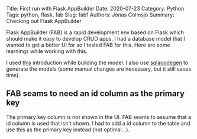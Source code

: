 Title: First run with Flask AppBuilder
Date: 2020-07-23
Category: Python
Tags: python, flask, fab
Slug: fab1
Authors: Jonas Colmsjö
Summary: Checking out Flask AppBuilder

Flask AppBuilder (FAB) is a rapid development env based on Flask which should make
it easy to develop CRUD apps. I had a database model that I wanted to get a better
UI for so I tested FAB for this. Here are some learnings while working with this.

I used [this](https://flask-appbuilder.readthedocs.io/en/latest/quickhowto.html)
introduction while building the model. I also use [sqlacodegen](https://pypi.org/project/sqlacodegen/)
to generate the models (some manual changes are necessary, but it still saves time).

## FAB seams to need an id column as the primary key

The primary key column is not shown in the UI. FAB seams to assume that a id column
is used that isn't shown. I had to add a id column to the table and use this as
the primary key instead (not optimal...).
